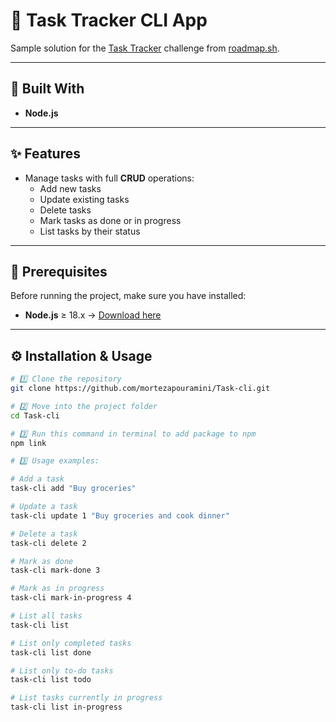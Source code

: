 # 🧭 Task Tracker CLI App

Sample solution for the [Task Tracker](https://roadmap.sh/projects/task-tracker) challenge from [roadmap.sh](https://roadmap.sh/).

---

## 🚀 Built With

- **Node.js**

---

## ✨ Features

- Manage tasks with full **CRUD** operations:
  - Add new tasks  
  - Update existing tasks  
  - Delete tasks  
  - Mark tasks as done or in progress  
  - List tasks by their status  

---

## 🧩 Prerequisites

Before running the project, make sure you have installed:

- **Node.js** ≥ 18.x → [Download here](https://nodejs.org/en/)

---

## ⚙️ Installation & Usage

```bash
# 1️⃣ Clone the repository
git clone https://github.com/mortezapouramini/Task-cli.git

# 2️⃣ Move into the project folder
cd Task-cli

# 3️⃣ Run this command in terminal to add package to npm
npm link

# 3️⃣ Usage examples:

# Add a task
task-cli add "Buy groceries"

# Update a task
task-cli update 1 "Buy groceries and cook dinner"

# Delete a task
task-cli delete 2

# Mark as done
task-cli mark-done 3

# Mark as in progress
task-cli mark-in-progress 4

# List all tasks
task-cli list

# List only completed tasks
task-cli list done

# List only to-do tasks
task-cli list todo

# List tasks currently in progress
task-cli list in-progress

